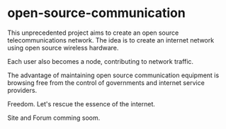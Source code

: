 # open-source-communication
This unprecedented project aims to create an open source telecommunications network. The idea is to create an internet network using open source wireless hardware. 

Each user also becomes a node, contributing to network traffic.

The advantage of maintaining open source communication equipment is browsing free from the control of governments and internet service providers.

Freedom. Let's rescue the essence of the internet.

Site and Forum comming soom.

